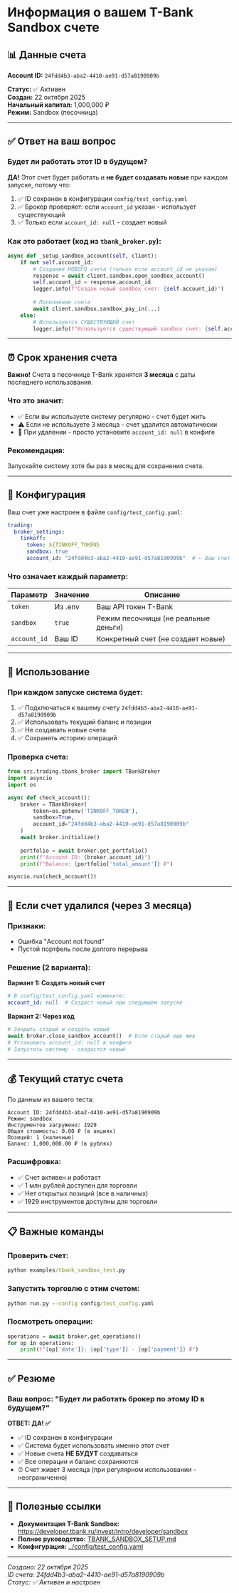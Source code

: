 # Информация о вашем T-Bank Sandbox счете

## 📊 Данные счета

**Account ID:** `24fdd4b3-aba2-4410-ae91-d57a8190909b`

**Статус:** ✅ Активен  
**Создан:** 22 октября 2025  
**Начальный капитал:** 1,000,000 ₽  
**Режим:** Sandbox (песочница)

---

## ✅ Ответ на ваш вопрос

### Будет ли работать этот ID в будущем?

**ДА!** Этот счет будет работать и **не будет создавать новые** при каждом запуске, потому что:

1. ✅ ID сохранен в конфигурации `config/test_config.yaml`
2. ✅ Брокер проверяет: если `account_id` указан - использует существующий
3. ✅ Только если `account_id: null` - создает новый

### Как это работает (код из `tbank_broker.py`):

```python
async def _setup_sandbox_account(self, client):
    if not self.account_id:
        # Создание НОВОГО счета (только если account_id не указан)
        response = await client.sandbox.open_sandbox_account()
        self.account_id = response.account_id
        logger.info(f"Создан новый sandbox счет: {self.account_id}")
        
        # Пополнение счета
        await client.sandbox.sandbox_pay_in(...)
    else:
        # Используется СУЩЕСТВУЮЩИЙ счет
        logger.info(f"Используется существующий sandbox счет: {self.account_id}")
```

---

## ⏰ Срок хранения счета

**Важно!** Счета в песочнице T-Bank хранятся **3 месяца** с даты последнего использования.

### Что это значит:
- ✅ Если вы используете систему регулярно - счет будет жить
- ⚠️ Если не используете 3 месяца - счет удалится автоматически
- 🔄 При удалении - просто установите `account_id: null` в конфиге

### Рекомендация:
Запускайте систему хотя бы раз в месяц для сохранения счета.

---

## 🔧 Конфигурация

Ваш счет уже настроен в файле `config/test_config.yaml`:

```yaml
trading:
  broker_settings:
    tinkoff:
      token: ${TINKOFF_TOKEN}
      sandbox: true
      account_id: "24fdd4b3-aba2-4410-ae91-d57a8190909b"  # ← Ваш счет!
```

### Что означает каждый параметр:

| Параметр | Значение | Описание |
|----------|----------|----------|
| `token` | Из .env | Ваш API токен T-Bank |
| `sandbox` | `true` | Режим песочницы (не реальные деньги) |
| `account_id` | Ваш ID | Конкретный счет (не создает новые) |

---

## 🎯 Использование

### При каждом запуске система будет:

1. ✅ Подключаться к вашему счету `24fdd4b3-aba2-4410-ae91-d57a8190909b`
2. ✅ Использовать текущий баланс и позиции
3. ✅ Не создавать новые счета
4. ✅ Сохранять историю операций

### Проверка счета:

```python
from src.trading.tbank_broker import TBankBroker
import asyncio
import os

async def check_account():
    broker = TBankBroker(
        token=os.getenv('TINKOFF_TOKEN'),
        sandbox=True,
        account_id="24fdd4b3-aba2-4410-ae91-d57a8190909b"
    )
    await broker.initialize()
    
    portfolio = await broker.get_portfolio()
    print(f"Account ID: {broker.account_id}")
    print(f"Balance: {portfolio['total_amount']} ₽")

asyncio.run(check_account())
```

---

## 🔄 Если счет удалился (через 3 месяца)

### Признаки:
- Ошибка "Account not found"
- Пустой портфель после долгого перерыва

### Решение (2 варианта):

**Вариант 1: Создать новый счет**
```yaml
# В config/test_config.yaml измените:
account_id: null  # Создаст новый при следующем запуске
```

**Вариант 2: Через код**
```python
# Закрыть старый и создать новый
await broker.close_sandbox_account()  # Если старый еще жив
# Установить account_id: null в конфиге
# Запустить систему - создастся новый
```

---

## 💰 Текущий статус счета

По данным из вашего теста:

```
Account ID: 24fdd4b3-aba2-4410-ae91-d57a8190909b
Режим: sandbox
Инструментов загружено: 1929
Общая стоимость: 0.00 ₽ (в акциях)
Позиций: 1 (наличные)
Баланс: 1,000,000.00 ₽ (в рублях)
```

### Расшифровка:
- ✅ Счет активен и работает
- ✅ 1 млн рублей доступен для торговли
- ✅ Нет открытых позиций (все в наличных)
- ✅ 1929 инструментов доступны для торговли

---

## 📋 Важные команды

### Проверить счет:
```cmd
python examples/tbank_sandbox_test.py
```

### Запустить торговлю с этим счетом:
```cmd
python run.py --config config/test_config.yaml
```

### Посмотреть операции:
```python
operations = await broker.get_operations()
for op in operations:
    print(f"{op['date']}: {op['type']} - {op['payment']} ₽")
```

---

## ✅ Резюме

### Ваш вопрос: "Будет ли работать брокер по этому ID в будущем?"

**ОТВЕТ: ДА! ✅**

- ✅ ID сохранен в конфигурации
- ✅ Система будет использовать именно этот счет
- ✅ Новые счета **НЕ БУДУТ** создаваться
- ✅ Все операции и баланс сохраняются
- ⏰ Счет живет 3 месяца (при регулярном использовании - неограниченно)

---

## 🔗 Полезные ссылки

- **Документация T-Bank Sandbox:** https://developer.tbank.ru/invest/intro/developer/sandbox
- **Полное руководство:** [TBANK_SANDBOX_SETUP.md](TBANK_SANDBOX_SETUP.md)
- **Конфигурация:** [../config/test_config.yaml](../config/test_config.yaml)

---

*Создано: 22 октября 2025*  
*ID счета: 24fdd4b3-aba2-4410-ae91-d57a8190909b*  
*Статус: ✅ Активен и настроен*


